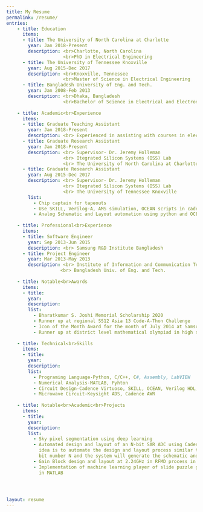 ```yaml
---
title: My Resume
permalink: /resume/
entries:
    - title: Education
      items:
      - title: The University of North Carolina at Charlotte
        year: Jan 2018-Present
        description: <br>Charlotte, North Carolina
                     <br>PhD in Electrical Engineering
      - title: The University of Tennessee Knoxville
        year: Aug 2015-Dec 2017
        description: <br>Knoxville, Tennessee
                     <br>Master of Science in Electrical Engineering
      - title: Bangladesh University of Eng. and Tech.
        year: Jan 2008-Feb 2013
        description: <br>Dhaka, Bangladesh
                     <br>Bachelor of Science in Electrical and Electronic Engineering
                     
    - title: Academic<br>Experience
      items:
      - title: Graduate Teaching Assistant
        year: Jan 2018-Present
        description: <br> Experienced in assisting with courses in electronics, electromagnetics and embedded systems.
      - title: Graduate Research Assistant
        year: Jan 2018-Present
        description: <br> Supervisor- Dr. Jeremy Holleman
                     <br> Itegrated Silicon Systems (ISS) Lab
                     <br> The University of North Carolina at Charlotte
      - title: Graduate Research Assistant
        year: Aug 2015-Dec 2017
        description: <br> Supervisor- Dr. Jeremy Holleman
                     <br> Itegrated Silicon Systems (ISS) Lab
                     <br> The University of Tennessee Knoxville
        list: 
          - Chip captain for tapeouts
          - Use SKILL, Verilog-A, AMS simulation, OCEAN scripts in cadence tools
          - Analog Schematic and Layout automation using python and OCEAN scripts
          
    - title: Professional<br>Experience
      items:
      - title: Software Engineer
        year: Sep 2013-Jun 2015
        description: <br> Samsung R&D Institute Bangladesh
      - title: Project Engineer
        year: Mar 2013-May 2013
        description: <br> Institute of Information and Communication Technology
                    <br> Bangladesh Univ. of Eng. and Tech.
                    
    - title: Notable<br>Awards
      items:
      - title: 
        year: 
        description: 
        list:
          - Bharatkumar S. Joshi Memorial Scholarship 2020
          - Runner up at regional SS12 Asia 13 Code-A-Thon Challenge
          - Icon of the Month Award for the month of July 2014 at Samsung R&D Institute Bangladesh
          - Runner up at district level mathematical olympiad in high school
          
    - title: Technical<br>Skills
      items:
      - title: 
        year: 
        description: 
        list:
          - Programing Language-Python, C/C++, C#, Assembly, LabVIEW
          - Numerical Analysis-MATLAB, Pyhton
          - Circuit Design-Cadence Virtuoso, SKILL, OCEAN, Verilog HDL, Verilog-A, LTSPICE
          - Microwave Circuit-Keysight ADS, Cadence AWR
          
    - title: Notable<br>Academic<br>Projects
      items:
      - title: 
        year: 
        description: 
        list:
          - Sky pixel segmentation using deep learning
          - Automated design and layout of an N-bit SAR ADC using Cadence tools in 8RF process. The
            idea is to automate the design and layout process similar to digital design. One would provide
            bit number N and the system will generate the schematic and layout
          - Gain Block design and layout at 2.24GHz in RFMD process in ADS using MMIC technique
          - Implementation of machine learning player of slide puzzle game using reinforcement learning
            in MATLAB




layout: resume
---
```


<!--<div class="cv--row">


  <div class="cv--left">
    Education
  </div>
  
  <div class="cv--right">
    <div class="cv--item">
      The University of North Carolina at Charlotte
    </div>
    <div class="cv--item-year">
      2018-Present
    </div>
    Department of Electrical and Computer Engineering
  </div>
  
  <div class="cv--right">
    <div class="cv--item">
      The University of Tennessee Knoxville
    </div>
    <div class="cv--item-year">
      2015-2017
    </div>
    Knoxville, Tennessee <br>
    Master of Science in Electrical Engineering
  </div>
  
</div>-->



